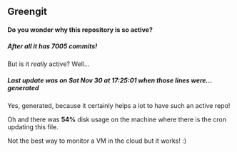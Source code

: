 ## Greengit

#### Do you wonder why this repository is so active?

##### After all it has 7005 commits!

But is it *really* active? Well...

##### Last update was on Sat Nov 30 at 17:25:01 when those lines were... generated

Yes, generated, because it certainly helps a lot to have such an active repo!

Oh and there was **54%** disk usage on the machine
where there is the cron updating this file.

Not the best way to monitor a VM in the cloud but it works! :)

